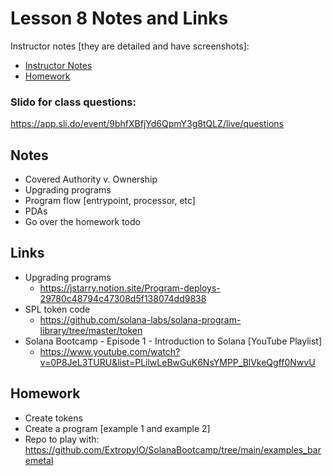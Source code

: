 # Lesson 8 Notes and Links


Instructor notes [they are detailed and have screenshots]:
 - [Instructor Notes](../instructor_slide_notes_and_homework/Lesson8.pdf)
 - [Homework](../instructor_slide_notes_and_homework/Homework8.pdf)


### Slido for class questions:
https://app.sli.do/event/9bhfXBfjYd6QpmY3g8tQLZ/live/questions



## Notes

 - Covered Authority v. Ownership
 - Upgrading programs
 - Program flow [entrypoint, processor, etc]
 - PDAs
 - Go over the homework todo


## Links

- Upgrading programs
  - https://jstarry.notion.site/Program-deploys-29780c48794c47308d5f138074dd9838
- SPL token code
  - https://github.com/solana-labs/solana-program-library/tree/master/token
- Solana Bootcamp - Episode 1 - Introduction to Solana [YouTube Playlist]
  - https://www.youtube.com/watch?v=0P8JeL3TURU&list=PLilwLeBwGuK6NsYMPP_BlVkeQgff0NwvU


## Homework

 - Create tokens
 - Create a program [example 1 and example 2]
  - Repo to play with: https://github.com/ExtropyIO/SolanaBootcamp/tree/main/examples_baremetal




